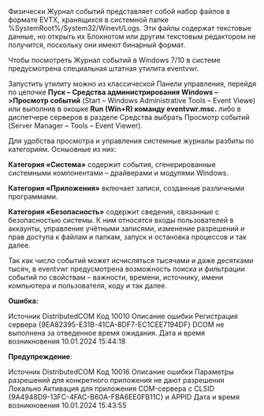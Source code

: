 Физически Журнал событий представляет собой набор файлов в формате EVTX, хранящихся в системной папке %SystemRoot%/System32/Winevt/Logs.
Эти файлы содержат текстовые данные, но открыть их Блокнотом или другим текстовым редактором не получится, поскольку они имеют бинарный формат.

Чтобы посмотреть Журнал событий в Windows 7/10 в системе предусмотрена специальная штатная утилита eventvwr.

Запустить утилиту можно из классической Панели управления, перейдя по цепочке **Пуск – Средства администрирования Windows – >Просмотр событий** (Start – Windows Administrative Tools – Event Viewe) или выполнив в окошке **Run (Win+R) команду eventvwr.msc.** либо в диспетчере серверов в разделе Средства выбрать Просмотр событий (Server Manager – Tools – Event Viewer).

Для удобства просмотра и управления системные журналы разбиты по категориям.  Осныовные из них:

**Категория «Система»** содержит события, сгенерированные системными компонентами – драйверами и модулями Windows.

**Категория «Приложения»** включает записи, созданные различными программами.

**Категория «Безопасность»**
 содержит сведения, связанные с безопасностью системы. К ним относятся входы пользователей в аккаунты, управление учётными записями, изменение разрешений и прав доступа к файлам и папкам, запуск и остановка процессов и так далее.

Так как число событий может исчисляться тысячами и даже десятками тысяч, в eventvwr предусмотрена возможность поиска и фильтрации событий по свойствам – важности, времени, источнику, имени компьютера и пользователя, коду и так далее. 

**Ошибка:**

Источник DistributedCOM
Код 10010
Описание ошибки Регистрация сервера {9EA82395-E31B-41CA-8DF7-EC1CEE7194DF} DCOM не выполнена за отведенное время ожидания.
Дата и время возникновения 10.01.2024 15:44:18



**Предупреждение**:

Источник DistributedCOM
Код 10016
Описание ошибки Параметры разрешений для конкретного приложения не дают разрешения Локально Активация для приложения COM-сервера с CLSID 
{9A4948D9-13FC-4FAC-B60A-FBA6EE0FB11C}
 и APPID 
Дата и время возникновения 10.01.2024 15:43:55


